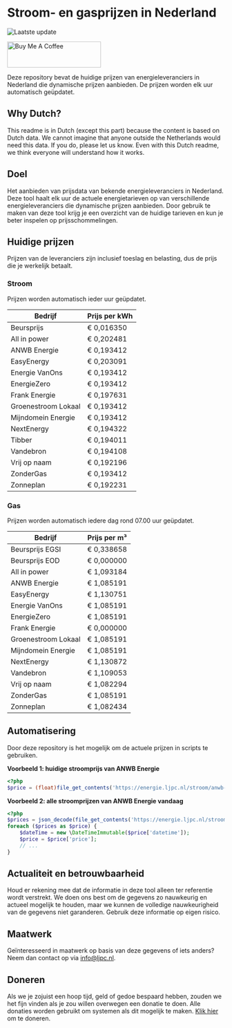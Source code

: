 # Stroom- en gasprijzen in Nederland

![Laatste update](https://img.shields.io/badge/laatste%20update-2023--09--19%2023%3A00%20CET-brightgreen)

<a href="https://www.buymeacoffee.com/Lars-" target="_blank"><img src="https://cdn.buymeacoffee.com/buttons/v2/default-orange.png" alt="Buy Me A Coffee" height="60" style="height: 60px !important;width: 217px !important;" ></a>

Deze repository bevat de huidige prijzen van energieleveranciers in Nederland die dynamische prijzen aanbieden. De prijzen worden elk uur automatisch geüpdatet.

## Why Dutch?

This readme is in Dutch (except this part) because the content is based on Dutch data. We cannot imagine that anyone outside the Netherlands would need this data. If you do, please let us know. Even with this Dutch readme, we think
everyone will understand how it works.

## Doel

Het aanbieden van prijsdata van bekende energieleveranciers in Nederland. Deze tool haalt elk uur de actuele energietarieven op van verschillende energieleveranciers die dynamische prijzen aanbieden. Door gebruik te maken van deze tool
krijg je een overzicht van de huidige tarieven en kun je beter inspelen op prijsschommelingen.

## Huidige prijzen

Prijzen van de leveranciers zijn inclusief toeslag en belasting, dus de prijs die je werkelijk betaalt.

### Stroom

Prijzen worden automatisch ieder uur geüpdatet.

 Bedrijf | Prijs per kWh 
---------|---------------
Beursprijs | € 0,016350
All in power | € 0,202481
ANWB Energie | € 0,193412
EasyEnergy | € 0,203091
Energie VanOns | € 0,193412
EnergieZero | € 0,193412
Frank Energie | € 0,197631
Groenestroom Lokaal | € 0,193412
Mijndomein Energie | € 0,193412
NextEnergy | € 0,194322
Tibber | € 0,194011
Vandebron | € 0,194108
Vrij op naam | € 0,192196
ZonderGas | € 0,193412
Zonneplan | € 0,192231


### Gas

Prijzen worden automatisch iedere dag rond 07.00 uur geüpdatet.

 Bedrijf | Prijs per m³ 
---------|--------------
Beursprijs EGSI | € 0,338658
Beursprijs EOD | € 0,000000
All in power | € 1,093184
ANWB Energie | € 1,085191
EasyEnergy | € 1,130751
Energie VanOns | € 1,085191
EnergieZero | € 1,085191
Frank Energie | € 0,000000
Groenestroom Lokaal | € 1,085191
Mijndomein Energie | € 1,085191
NextEnergy | € 1,130872
Vandebron | € 1,109053
Vrij op naam | € 1,082294
ZonderGas | € 1,085191
Zonneplan | € 1,082434


## Automatisering

Door deze repository is het mogelijk om de actuele prijzen in scripts te gebruiken.

**Voorbeeld 1: huidige stroomprijs van ANWB Energie**

```php
<?php
$price = (float)file_get_contents('https://energie.ljpc.nl/stroom/anwb-energie-nu.txt');

```

**Voorbeeld 2: alle stroomprijzen van ANWB Energie vandaag**

```php
<?php
$prices = json_decode(file_get_contents('https://energie.ljpc.nl/stroom/all-in-power-vandaag.json'),true);
foreach ($prices as $price) {
    $dateTime = new \DateTimeImmutable($price['datetime']);
    $price = $price['price'];
    // ...
}
```

## Actualiteit en betrouwbaarheid

Houd er rekening mee dat de informatie in deze tool alleen ter referentie wordt verstrekt. We doen ons best om de gegevens zo nauwkeurig en actueel mogelijk te houden, maar we kunnen de volledige nauwkeurigheid van de gegevens niet
garanderen. Gebruik deze informatie op eigen risico.

## Maatwerk

Geïnteresseerd in maatwerk op basis van deze gegevens of iets anders? Neem dan contact op
via [info@ljpc.nl](mailto:info@ljpc.nl?subject=Energie%20prijzen).

## Doneren

Als we je zojuist een hoop tijd, geld of gedoe bespaard hebben, zouden we het fijn vinden als je zou willen overwegen een
donatie te doen. Alle donaties worden gebruikt om systemen als dit mogelijk te
maken. [Klik hier](https://www.buymeacoffee.com/Lars-) om te doneren.
